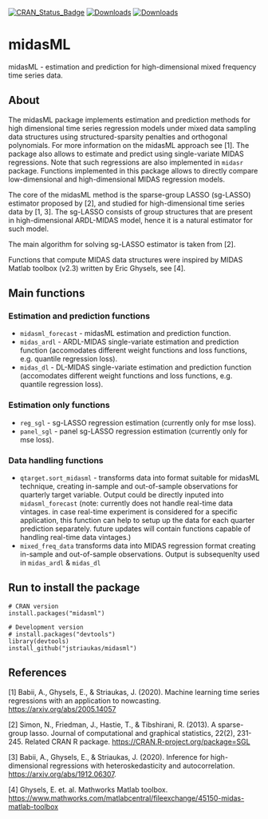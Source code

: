[![CRAN_Status_Badge](https://www.r-pkg.org/badges/version/midasml)](https://cran.r-project.org/package=midasml)
[![Downloads](http://cranlogs.r-pkg.org/badges/grand-total/midasml)](https://cran.rstudio.com/web/packages/midasml/index.html) 
[![Downloads](http://cranlogs.r-pkg.org/badges/midasml)](http://www.r-pkg.org/pkg/midasml)

# midasML

midasML - estimation and prediction for high-dimensional mixed frequency time series data.

## About
The midasML package implements estimation and prediction methods for high dimensional time series regression models under mixed data sampling data structures using structured-sparsity penalties and orthogonal polynomials. For more information on the midasML approach see [1]. The package also allows to estimate and predict using single-variate MIDAS regressions. Note that such regressions are also implemented in ```midasr``` package. Functions implemented in this package allows to directly compare low-dimensional and high-dimensional MIDAS regression models.

The core of the midasML method is the sparse-group LASSO (sg-LASSO) estimator proposed by [2], and studied for high-dimensional time series data by [1, 3]. The sg-LASSO consists of group structures that are present in high-dimensional ARDL-MIDAS model, hence it is a natural estimator for such model. 

The main algorithm for solving sg-LASSO estimator is taken from [2]. 

Functions that compute MIDAS data structures were inspired by MIDAS Matlab toolbox (v2.3) written by Eric Ghysels, see [4].

## Main functions

### Estimation and prediction functions
  - ```midasml_forecast``` - midasML estimation and prediction function.
  - ```midas_ardl``` - ARDL-MIDAS single-variate estimation and prediction function (accomodates different weight functions and loss functions, e.g. quantile regression loss).
  - ```midas_dl``` - DL-MIDAS single-variate estimation and prediction function (accomodates different weight functions and loss functions, e.g. quantile regression loss).
### Estimation only functions
  - ```reg_sgl``` - sg-LASSO regression estimation (currently only for mse loss).
  - ```panel_sgl``` - panel sg-LASSO regression estimation (currently only for mse loss).
### Data handling functions
  - ```qtarget.sort_midasml``` - transforms data into format suitable for midasML technique, creating in-sample and out-of-sample observations for quarterly target variable. Output could be directly inputed into ```midasml_forecast``` (note: currently does not handle real-time data vintages. in case real-time experiment is considered for a specific application, this function can help to setup up the data for each quarter prediction separately. future updates will contain functions capable of handling real-time data vintages.)
  - ```mixed_freq_data``` transforms data into MIDAS regression format creating in-sample and out-of-sample observations. Output is subsequenlty used in ```midas_ardl``` & ```midas_dl```
  
## Run to install the package

```{r }
# CRAN version
install.packages("midasml")

# Development version
# install.packages("devtools")
library(devtools)
install_github("jstriaukas/midasml")
```

## References

[1] Babii, A., Ghysels, E., & Striaukas, J. (2020). Machine learning time series regressions with an application to nowcasting. <https://arxiv.org/abs/2005.14057>

[2] Simon, N., Friedman, J., Hastie, T., & Tibshirani, R. (2013). A sparse-group lasso. Journal of computational and graphical statistics, 22(2), 231-245. Related CRAN R package. https://CRAN.R-project.org/package=SGL 

[3] Babii, A., Ghysels, E., & Striaukas, J. (2020). Inference for high-dimensional regressions with heteroskedasticity and autocorrelation. <https://arxiv.org/abs/1912.06307>.

[4] Ghysels, E. et. al. Mathworks Matlab toolbox. https://www.mathworks.com/matlabcentral/fileexchange/45150-midas-matlab-toolbox
